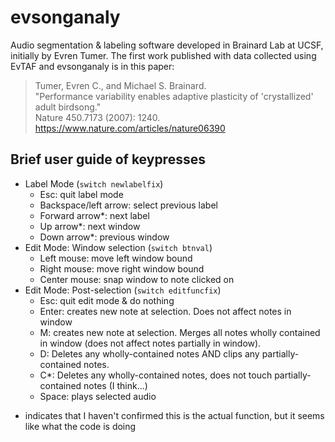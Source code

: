 # evsonganaly

Audio segmentation & labeling software developed in Brainard Lab at UCSF, initially by Evren Tumer. The first work published with data collected using EvTAF and evsonganaly is in this paper:  
> Tumer, Evren C., and Michael S. Brainard.  
> "Performance variability enables adaptive plasticity of 'crystallized' adult birdsong."  
> Nature 450.7173 (2007): 1240.  
> <https://www.nature.com/articles/nature06390>  

## Brief user guide of keypresses

- Label Mode (`switch newlabelfix`)
    - Esc: quit label mode
    - Backspace/left arrow: select previous label
    - Forward arrow*: next label
    - Up arrow*: next window
    - Down arrow*: previous window
- Edit Mode: Window selection (`switch btnval`)
    - Left mouse: move left window bound
    - Right mouse: move right window bound
    - Center mouse: snap window to note clicked on
- Edit Mode: Post-selection (`switch editfuncfix`)
    - Esc: quit edit mode & do nothing
    - Enter: creates new note at selection. Does not affect notes in window
    - M: creates new note at selection. Merges all notes wholly contained in window (does not affect notes partially in window).
    - D: Deletes any wholly-contained notes AND clips any partially-contained notes.
    - C*: Deletes any wholly-contained notes, does not touch partially-contained notes (I think...)
    - Space: plays selected audio

* indicates that I haven't confirmed this is the actual function, but it seems like what the code is doing